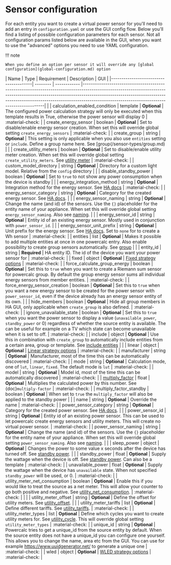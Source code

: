 # Sensor configuration

For each entity you want to create a virtual power sensor for you'll need to add an entry in `configuration.yaml` or use the GUI config flow.
Below you'll find a listing of possible configuration parameters for each sensor.
Not all configuration params listed below are available in the GUI, when you want to use the "advanced" options you need to use YAML configuration.

!!! note

    When you define an option per sensor it will override any [global configuration](global-configuration.md) option

| Name                                  | Type     | Requirement  | Description                                                                                                                                                                                                                                                                                         | GUI |
|---------------------------------------| -------- | ------------ |-----------------------------------------------------------------------------------------------------------------------------------------------------------------------------------------------------------------------------------------------------------------------------------------------------|  |
| calculation_enabled_condition         | template | **Optional** | The configured power calculation strategy will only be executed when this template results in True, otherwise the power sensor will display 0                                                                                                                                                       | :material-check: |
| create_energy_sensor                  | boolean  | **Optional** | Set to disable/enable energy sensor creation. When set this will override global setting `create_energy_sensors`                                                                                                                                                                                    | :material-check: |
| create_group                          | string   | **Optional** | This setting is only applicable when you also use `entities` setting or `include`. Define a group name here. See [group(/sensor-types/group.md)                                                                                                                                                     |  |
| create_utility_meters                 | boolean  | **Optional** | Set to disable/enable utility meter creation. When set this will override global setting `create_utility_meters`. See [utility meter](../sensor-types/utility-meter.md)                                                                                                                             | :material-check: |
| custom_model_directory                | string   | **Optional** | Directory for a custom light model. Relative from the `config` directory                                                                                                                                                                                                                            |  |
| disable_standby_power                 | boolean  | **Optional** | Set to `true` to not show any power consumption when the device is standby                                                                                                                                                                                                                          |  |
| energy_integration_method             | string   | **Optional** | Integration method for the energy sensor. See [HA docs](https://www.home-assistant.io/integrations/integration/#method)                                                                                                                                                                             | :material-check: |
| energy_sensor_category                | string   | **Optional** | Category for the created energy sensor. See [HA docs](https://developers.home-assistant.io/docs/core/entity/#generic-properties).                                                                                                                                                                   |  |
| energy_sensor_naming                  | string   | **Optional** | Change the name (and id) of the sensors. Use the `{}` placeholder for the entity name of your appliance. When set this will override global setting `energy_sensor_naming`. Also see [naming](../misc/naming.md).                                                                                   |  |
| energy_sensor_id                      | string   | **Optional** | Entity id of an existing energy sensor. Mostly used in conjunction with `power_sensor_id`.                                                                                                                                                                                                          |  |
| energy_sensor_unit_prefix             | string   | **Optional** | Unit prefix for the energy sensor. See [HA docs](https://www.home-assistant.io/integrations/integration/#unit_prefix). Set to `none` for to create a Wh sensor                                                                                                                                      | :material-check: |
| entities                              | list     | **Optional** | Makes it possible to add multiple entities at once in one powercalc entry. Also enable possibility to create group sensors automatically. See [group](../sensor-types/group/custom.md)                                                                                                              |  |
| entity_id                             | string   | **Required** | HA entity ID. The id of the device you want your power sensor for                                                                                                                                                                                                                                   | :material-check: |
| fixed                                 | object   | **Optional** | [Fixed strategy options](../strategies/fixed.md)                                                                                                                                                                                                                                                    | :material-check: |
| force_calculate_group_energy          | boolean  | **Optional** | Set this to `true` when you want to create a Riemann sum sensor for powercalc group. By default the group energy sensor sums all individual energy sensors from member entities.                                                                                                                    | :material-check: |
| force_energy_sensor_creation          | boolean  | **Optional** | Set this to `true` when you want a new energy sensor to be created for the power sensor with `power_sensor_id`, even if the device already has an energy sensor entity of its own.                                                                                                                  |  |
| hide_members                          | boolean  | **Optional** | Hide all group members in HA GUI, only applicable when `create_group` is also defined.                                                                                                                                                                                                              | :material-check: |
| ignore_unavailable_state              | boolean  | **Optional** | Set this to `true` when you want the power sensor to display a value (`unavailable_power`, `standby_power` or 0) regardless of whether the source entity is available. The can be useful for example on a TV which state can become unavailable when it is set to off.                              | :material-check: |
| include                               | object   | **Optional** | Use this in combination with `create_group` to automatically include entities from a certain area, group or template. See [include entities](../sensor-types/group/include-entities.md)                                                                                                             |  |
| linear                                | object   | **Optional** | [Linear strategy options](../strategies/linear.md)                                                                                                                                                                                                                                                  | :material-check: |
| manufacturer                          | string   | **Optional** | Manufacturer, most of the time this can be automatically discovered                                                                                                                                                                                                                                 | :material-check: |
| mode                                  | string   | **Optional** | Calculation mode, one of `lut`, `linear`, `fixed`. The default mode is `lut`                                                                                                                                                                                                                        | :material-check: |
| model                                 | string   | **Optional** | Model id, most of the time this can be automatically discovered                                                                                                                                                                                                                                     | :material-check: |
| [multiply_factor](multiply-factor.md) | float    | **Optional** | Multiplies the calculated power by this number. See {doc}`multiply-factor`                                                                                                                                                                                                                          | :material-check: |
| multiply_factor_standby               | boolean  | **Optional** | When set to `true` the `multiply_factor` will also be applied to the standby power                                                                                                                                                                                                                  |  |
| name                                  | string   | **Optional** | Override the name                                                                                                                                                                                                                                                                                   | :material-check: |
| power_sensor_category                 | string   | **Optional** | Category for the created power sensor. See [HA docs](https://developers.home-assistant.io/docs/core/entity/#generic-properties).                                                                                                                                                                    |  |
| power_sensor_id                       | string   | **Optional** | Entity id of an existing power sensor. This can be used to let powercalc create energy sensors and utility meters. This will create no virtual power sensor.                                                                                                                                        | :material-check: |
| power_sensor_naming                   | string   | **Optional** | Change the name (and id) of the sensors. Use the `{}` placeholder for the entity name of your appliance. When set this will override global setting `power_sensor_naming`. Also see [naming](../misc/naming.md).                                                                                    |  |
| sleep_power                           | object   | **Optional** | Changes the power to some value x seconds after the device has turned off. See [standby power](standby-power.md).                                                                                                                                                                                   |  |
| standby_power                         | float    | **Optional** | Supply the wattage when the device is off. See [standby power](standby-power.md). Can also be a template                                                                                                                                                                                            | :material-check: |
| unavailable_power                     | float    | **Optional** | Supply the wattage when the device has `unavailable` state. When not specified `standby_power` will be used, or 0.                                                                                                                                                                                  | :material-check: |
| utility_meter_net_consumption         | boolean  | **Optional** | Enable this if you would like to treat the source as a net meter. This will allow your counter to go both positive and negative. See [utility_net_consumption].                                                                                                                                     | :material-check: |                                                                                                    |  |
| utility_meter_offset                  | string   | **Optional** | Define the offset for utility meters. See [utility_offset].                                                                                                                                                                                                                                         |  |
| utility_meter_tariffs                 | list     | **Optional** | Define different tariffs. See [utility_tariffs].                                                                                                                                                                                                                                                    | :material-check: |
| utility_meter_types                   | list     | **Optional** | Define which cycles you want to create utility meters for. See [utility_cycle]. This will override global setting `utility_meter_types`                                                                                                                                                             | :material-check: |
| unique_id                             | string   | **Optional** | Powercalc tries to get a unique_id from the source entity by default. When the source entity does not have a unique_id you can configure one yourself. This allows you to change the name, area etc from the GUI. You can use for example <https://www.uuidgenerator.net/> to generate a unique one | :material-check: |
| wled                                  | object   | **Optional** | [WLED strategy options](../strategies/wled.md)                                                                                                                                                                                                                                                      | :material-check: |

[utility_cycle]: https://www.home-assistant.io/integrations/utility_meter/#cycle
[utility_net_consumption]: https://www.home-assistant.io/integrations/utility_meter/#net_consumption
[utility_offset]: https://www.home-assistant.io/integrations/utility_meter/#offset
[utility_tariffs]: https://www.home-assistant.io/integrations/utility_meter/#tariffs
